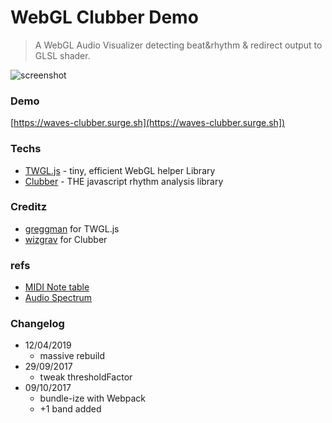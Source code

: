 # WebGL Clubber Demo

> A WebGL Audio Visualizer detecting beat&rhythm & redirect output to GLSL shader.

![screenshot](https://spleennooname.github.io/webgl-clubber-demo/screenshot.png)

### Demo

[https://waves-clubber.surge.sh](https://waves-clubber.surge.sh])

### Techs

* [TWGL.js](https://twgljs.org/) - tiny, efficient WebGL helper Library
* [Clubber](https://github.com/wizgrav/clubber) - THE javascript rhythm analysis library

### Creditz

* [greggman](https://github.com/greggman) for TWGL.js
* [wizgrav](https://github.com/wizgrav) for Clubber

### refs

* [MIDI Note table](http://subsynth.sourceforge.net/midinote2freq.html)
* [Audio Spectrum](http://www.teachmeaudio.com/mixing/techniques/audio-spectrum)

### Changelog

* 12/04/2019
	- massive rebuild
* 29/09/2017
	- tweak thresholdFactor
* 09/10/2017
	- bundle-ize with Webpack
	- +1 band added